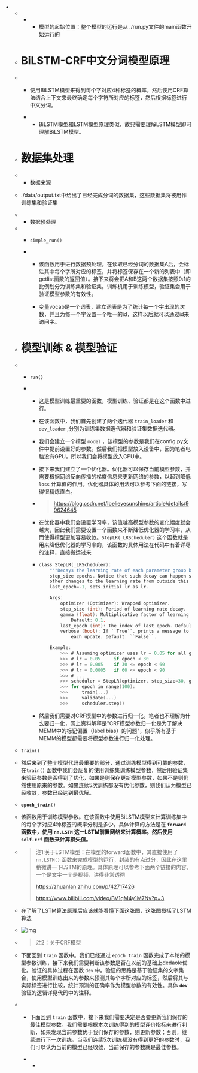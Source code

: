 - - - - 模型的起始位置：整个模型的运行是从 ./run.py文件的main函数开始运行的

  - # BiLSTM-CRF中文分词模型原理

  - - 使用BiLSTM模型来得到每个字对应4种标签的概率，然后使用CRF算法结合上下文来最终确定每个字符所对应的标签，然后根据标签进行中文分词。

    - -  BiLSTM模型和LSTM模型原理类似，故只需要理解LSTM模型即可理解BiLSTM模型。

  - # 数据集处理

  - - 数据来源

  - ./data/output.txt中给出了已经完成分词的数据集，这些数据集将被用作训练集和验证集

  - - 数据预处理

  - - `simple_run()`

    - -  该函数用于进行数据预处理。在读取已经分词的数据集A后，会标注其中每个字所对应的标签，并将标签保存在一个新的列表中（即getlist函数的返回值）。接下来将会把A和B这两个数据集按照9:1的比例划分为训练集和验证集。训练机用于训练模型，验证集会用于验证模型参数的有效性。

      -  变量vocab是一个词表，建立词表是为了统计每一个字出现的次数，并且为每一个字设置一个唯一的id，这样以后就可以通过id来访问字。

  - # 模型训练 & 模型验证

  - - **`run()`**

    - -  这是模型训练最重要的函数，模型训练、验证都是在这个函数中进行。

      -  在该函数中，我们首先创建了两个迭代器 `train_loader` 和 `dev_loader` ,分别为训练集数据迭代器和验证集数据迭代器。

      -  我们会建立一个模型 `model` ，该模型的参数是我们在config.py文件中提前设置好的参数。然后我们把模型放入设备中，因为笔者电脑没有GPU，所以我们会将模型放入CPU中。

      -  接下来我们建立了一个优化器。优化器可以保存当前模型参数，并需要根据网络反向传播的梯度信息来更新网络的参数，以起到降低 `loss` 计算值的作用。优化器具体的用法可以参考下面的链接，写得很精炼直白。

      - > https://blog.csdn.net/Ibelievesunshine/article/details/99624645

      -  在优化器中我们会设置学习率，该值越高模型参数的变化幅度就会越大，因此我们需要设置一个函数来不断降低优化器的学习率，从而使得模型更加容易收敛。`StepLR(_LRScheduler)` 这个函数就是用来降低优化器的学习率的，该函数的具体用法在代码中有着详尽的注释，直接搬运过来

      - ```C
        class StepLR(_LRScheduler):
            """Decays the learning rate of each parameter group by gamma every
            step_size epochs. Notice that such decay can happen simultaneously with
            other changes to the learning rate from outside this scheduler. When
            last_epoch=-1, sets initial lr as lr.
        
            Args:
                optimizer (Optimizer): Wrapped optimizer.
                step_size (int): Period of learning rate decay.
                gamma (float): Multiplicative factor of learning rate decay.
                    Default: 0.1.
                last_epoch (int): The index of last epoch. Default: -1.
                verbose (bool): If ``True``, prints a message to stdout for
                    each update. Default: ``False``.
        
            Example:
                >>> # Assuming optimizer uses lr = 0.05 for all groups
                >>> # lr = 0.05     if epoch < 30
                >>> # lr = 0.005    if 30 <= epoch < 60
                >>> # lr = 0.0005   if 60 <= epoch < 90
                >>> # ...
                >>> scheduler = StepLR(optimizer, step_size=30, gamma=0.1)
                >>> for epoch in range(100):
                >>>     train(...)
                >>>     validate(...)
                >>>     scheduler.step()
        ```

      -  然后我们需要对CRF模型中的参数进行归一化。笔者也不理解为什么要归一化，网上资料解释是"CRF模型参数归一化是为了解决MEMM中的标记偏置（label bias）的问题"，似乎所有基于MEMM的模型都需要将模型参数进行归一化处理。

  - ```
    train()
    ```

  - 然后来到了整个模型代码最重要的部分，通过训练模型得到可靠的参数，在`train()` 函数中我们会反复的使用训练集训练模型参数，然后用验证集来验证参数是否得到了优化，如果是则保存更新模型参数，如果不是则仍然使用原来的参数。如果连续5次训练都没有优化参数，则我们认为模型已经收敛，参数已经达到最优解。

  - **`epoch_train`**`()`

  - 该函数用于训练模型参数。在该函数中使用BiLSTM模型来计算训练集中的每个字对应4种标签的概率分别是多少。具体计算的方法是在 **`forward`** **函数中，使用** **`nn.LSTM`** **这一LSTM前置网络来计算概率。然后使用** **`self.crf`** **函数来计算损失值。**

  - > 注1:关于LSTM模型：在模型的forward函数中，其直接使用了 `nn.LSTM()` 函数来完成模型的运行，封装的有点过分，因此在这里稍微讲一下LSTM的原理。具体原理可以参考下面两个链接的内容，一个是文字一个是视频，讲得非常透彻
    >
    > https://zhuanlan.zhihu.com/p/42717426
    >
    > https://www.bilibili.com/video/BV1qM4y1M7Nv?p=3

  - 在了解了LSTM算法原理后应该就能看懂下面这张图，这张图概括了LSTM算法

  - ![img](https://ntbx751ahm.feishu.cn/space/api/box/stream/download/asynccode/?code=ZmY3OTIwMzkzMjM4ZDE0NTRmMDNlMGQ4YzY2NWM2MTRfQUphYlU0SFJCNGRmOHdnSU5IdXNjSWpwTkVaZDJ1bHNfVG9rZW46Ym94Y25FOWJ4dndkdnV3bDdFVHFFSjFqelJkXzE2NTQzNDM5OTI6MTY1NDM0NzU5Ml9WNA)

  - > 注2：关于CRF模型

  - 下面回到 `train` 函数中。我们已经通过 `epoch_train` 函数完成了本轮的模型参数训练，接下来我们需要判断该参数是否在以前的基础上dedaole优化。验证的具体过程在函数 `dev` 中。验证的思路是基于验证集的文字集合，使用模型训练出来的参数来预测其每个字所对应的标签，然后将其与实际标签进行比较，统计预测的正确率作为模型参数的有效性。具体 **`dev`** 验证的逻辑详见代码中的注释。

  - - 下面回到 `train` 函数中，接下来我们需要决定是否要更新我们保存的最佳模型参数。我们需要根据本次训练得到的模型评价指标来进行判断，如果发现当前参数优于我们保存的参数，则更新参数；否则，继续进行下一次训练。当我们连续5次训练都没有得到更好的参数时，我们可以认为当前的模型已经收敛，当前保存的参数就是最佳参数。

    - - 
